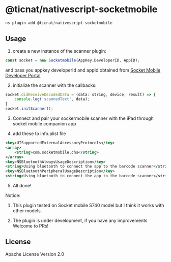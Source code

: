 # @ticnat/nativescript-socketmobile

```javascript
ns plugin add @ticnat/nativescript-socketmobile
```

## Usage

1. create a new instance of the scanner plugin:

```javascript
const socket = new Socketmobile(AppKey,DeveloperID, AppID);
```
and pass you appkey developerId and appId obtained from [Socket Mobile Developer Portal](https://www.socketmobile.com/developers/portal)

2. initialize the scanner with the callbacks:

```javascript
socket.didReceiveDecodedData = (data: string, device, result) => {
    console.log('scannedText', data);
}
socket.initScanner();

```

3. Connect and pair your sockermobile scanner with the iPad through socket mobile companion app

4. add these to info.plist file

```xml
<key>UISupportedExternalAccessoryProtocols</key>
<array>
    <string>com.socketmobile.chs</string>
</array>
<key>NSBluetoothAlwaysUsageDescription</key>
<string>Using bluetooth to connect the app to the barcode scanner</string>
<key>NSBluetoothPeripheralUsageDescription</key>
<string>Using bluetooth to connect the app to the barcode scanner</string>
```

5. All done!


Notice:

1. This plugin tested on Socket mobile S740 model but I think it works with other models.

2. The plugin is under development, if you have any improvements Welcome to PRs!
## License

Apache License Version 2.0
